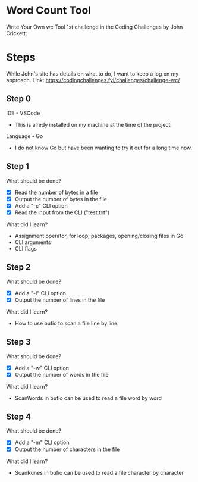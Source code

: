 # Word Count Tool 

Write Your Own wc Tool
1st challenge in the Coding Challenges by John Crickett: 

# Steps 
While John's site has details on what to do, I want to keep a log on my approach. 
Link: https://codingchallenges.fyi/challenges/challenge-wc/ 

## Step 0
IDE - VSCode 
- This is alredy installed on my machine at the time of the project.

Language - Go 
- I do not know Go but have been wanting to try it out for a long time now.


## Step 1
What should be done?
- [X] Read the number of bytes in a file
- [X] Output the number of bytes in the file
- [X] Add a "-c" CLI option
- [X] Read the input from the CLI ("test.txt")

What did I learn?
- Assignment operator, for loop, packages, opening/closing files in Go
- CLI arguments
- CLI flags

## Step 2
What should be done?
- [X] Add a "-l" CLI option
- [X] Output the number of lines in the file

What did I learn?
- How to use bufio to scan a file line by line

## Step 3
What should be done?
- [X] Add a "-w" CLI option
- [X] Output the number of words in the file

What did I learn?
- ScanWords in bufio can be used to read a file word by word

## Step 4
What should be done?
- [X] Add a "-m" CLI option
- [X] Output the number of characters in the file

What did I learn?
- ScanRunes in bufio can be used to read a file character by character


